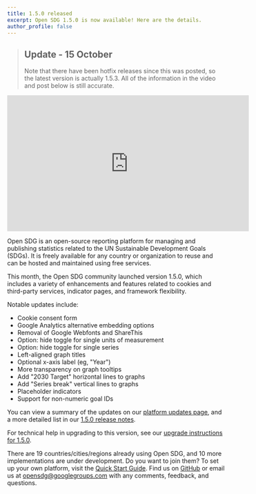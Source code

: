 ```yaml
---
title: 1.5.0 released
excerpt: Open SDG 1.5.0 is now available! Here are the details.
author_profile: false
---
```


> ## Update - 15 October
>
> Note that there have been hotfix releases since this was posted, so the latest version is actually 1.5.3. All of the information in the video and post below is still accurate.

<p>
<iframe width="560" height="315" src="https://www.youtube.com/embed/InrCb5uaSfU" title="YouTube video player" frameborder="0" allow="accelerometer; autoplay; clipboard-write; encrypted-media; gyroscope; picture-in-picture" allowfullscreen></iframe>
</p>

Open SDG is an open-source reporting platform for managing and publishing statistics related to the UN Sustainable Development Goals (SDGs). It is freely available for any country or organization to reuse and can be hosted and maintained using free services.

This month, the Open SDG community launched version 1.5.0, which includes a variety of enhancements and features related to cookies and third-party services, indicator pages, and framework flexibility.

Notable updates include:

* Cookie consent form
* Google Analytics alternative embedding options
* Removal of Google Webfonts and ShareThis
* Option: hide toggle for single units of measurement
* Option: hide toggle for single series
* Left-aligned graph titles
* Optional x-axis label (eg, "Year")
* More transparency on graph tooltips
* Add "2030 Target" horizontal lines to graphs
* Add "Series break" vertical lines to graphs
* Placeholder indicators
* Support for non-numeric goal IDs

You can view a summary of the updates on our [platform updates page](https://open-sdg.readthedocs.io/en/latest/updates/), and a more detailed list in our [1.5.0 release notes](https://github.com/open-sdg/open-sdg/releases/tag/1.5.0).

For technical help in upgrading to this version, see our [upgrade instructions for 1.5.0](https://open-sdg.readthedocs.io/en/latest/upgrades/upgrading-1-5-0/).

There are 19 countries/cities/regions already using Open SDG, and 10 more implementations are under development. Do you want to join them? To set up your own platform, visit the [Quick Start Guide](https://open-sdg.readthedocs.io/en/latest/quick-start/). Find us on [GitHub](https://github.com/open-sdg/open-sdg) or email us at opensdg@googlegroups.com with any comments, feedback, and questions.
